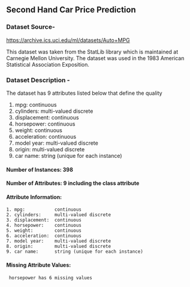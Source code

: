 ## Second Hand Car Price Prediction

### Dataset Source- 
 https://archive.ics.uci.edu/ml/datasets/Auto+MPG
 
This dataset was taken from the StatLib library which is maintained at Carnegie Mellon University. The dataset was used in the 1983 American Statistical Association Exposition.

### Dataset Description - 

The dataset has 9 attributes listed below that define the quality
1. mpg: continuous
2. cylinders: multi-valued discrete
3. displacement: continuous
4. horsepower: continuous
5. weight: continuous
6. acceleration: continuous
7. model year: multi-valued discrete
8. origin: multi-valued discrete
9. car name: string (unique for each instance)

#### Number of Instances: 398
#### Number of Attributes: 9 including the class attribute

#### Attribute Information:

    1. mpg:           continuous
    2. cylinders:     multi-valued discrete
    3. displacement:  continuous
    4. horsepower:    continuous
    5. weight:        continuous
    6. acceleration:  continuous
    7. model year:    multi-valued discrete
    8. origin:        multi-valued discrete
    9. car name:      string (unique for each instance)

#### Missing Attribute Values:  
     horsepower has 6 missing values
